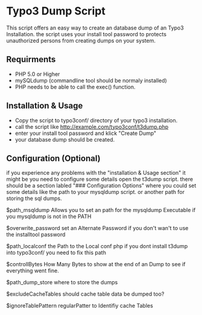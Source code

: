 Typo3 Dump Script
=================

This script offers an easy way to create an database dump of an Typo3 Installation.
the script uses your install tool password to protects unauthorized persons from creating dumps on your system.


Requirments
-----------

  * PHP 5.0 or Higher 
  * mySQLdump (commandline tool should be normaly installed)
  * PHP needs to be able to call the exec() function.

Installation & Usage
--------------------

  - Copy the script to typo3conf/ directory of your typo3 installation.
  - call the script like http://example.com/typo3conf/t3dump.php
  - enter your install tool password and klick "Create Dump"
  - your database dump should be created.

Configuration (Optional)
------------------------

if you experience any problems with the "installation & Usage section" it might be you need to configure some 
details open the t3dump script. there should be a section labled "### Configuration Options" where you 
could set some details like the path to your mysqldump script. or another path for storing the sql dumps.

$path_msqldump 
	Allows you to set an path for the mysqldump Executable if you mysqldump is not in the PATH

$overwrite_password
	set an Alternate Password if you don't wan't to use the installtool password

$path_localconf
	the Path to the Local conf php if you dont install t3dump into typo3conf/ you need to fix this path

$controllBytes
	How Many Bytes to show at the end of an Dump to see if everything went fine.

$path_dump_store
	where to store the dumps

$excludeCacheTables
	should cache table data be dumped too?

$ignoreTablePattern 
	regularPatter to Identifiy cache Tables

